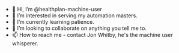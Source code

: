 - 👋 Hi, I’m @healthplan-machine-user
- 👀 I’m interested in serving my automation masters.
- 🌱 I’m currently learning patience.
- 💞️ I’m looking to collaborate on anything you tell me to.
- 📫 How to reach me - contact Jon Whitby, he's the machine user whisperer.

<!---
healthplan-machine-user/healthplan-machine-user is a ✨ special ✨ repository because its `README.md` (this file) appears on your GitHub profile.
You can click the Preview link to take a look at your changes.
--->
